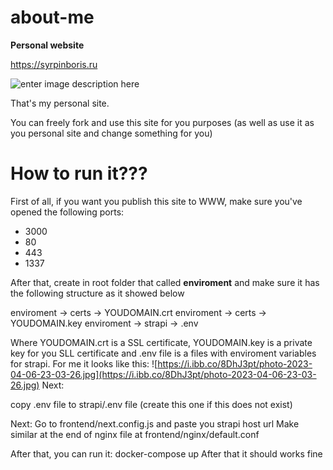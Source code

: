 
# about-me
**Personal website**

https://syrpinboris.ru

![enter image description here](https://i.ibb.co/WWLQb6x/photo-2023-04-06-23-07-05.jpg)

That's my personal site.

You can freely fork and use this site for you purposes (as well as use it as you personal site and change something for you)

# How to run it???

First of all, if you want you publish this site to WWW, make sure you've opened the following ports:

 - 3000 
 - 80 
 - 443 
 - 1337

After that, create in root folder that called **enviroment** and make sure it has the following structure as it showed below

enviroment -> certs -> YOUDOMAIN.crt
enviroment -> certs -> YOUDOMAIN.key
enviroment -> strapi -> .env

Where YOUDOMAIN.crt is a SSL certificate, YOUDOMAIN.key is a private key for you SLL certificate and .env file is a files with enviroment variables for strapi. For me it looks like this: 
![https://i.ibb.co/8DhJ3pt/photo-2023-04-06-23-03-26.jpg](https://i.ibb.co/8DhJ3pt/photo-2023-04-06-23-03-26.jpg)
Next:

copy .env file to strapi/.env file (create this one if this does not exist)

Next:
Go to frontend/next.config.js and paste you strapi host url
Make similar at the end of nginx file at frontend/nginx/default.conf

After that, you can run it: docker-compose up
After that it should works fine
